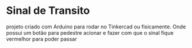 # Sinal de Transito
projeto criado com Arduino para rodar no Tinkercad ou fisicamente. Onde possui um botão para pedestre acionar e fazer com que o sinal fique vermelhor para poder passar



